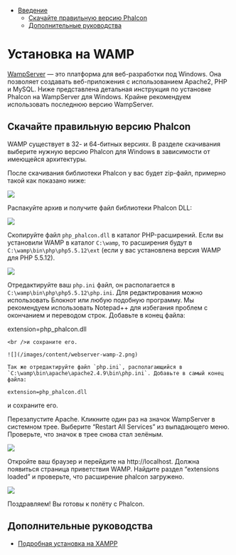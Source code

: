 <div class='article-menu'>
  <ul>
    <li>
      <a href="#overview">Введение</a> <ul>
        <li>
          <a href="#phalcon">Скачайте правильную версию Phalcon</a>
        </li>
        <li>
          <a href="#related">Дополнительные руководства</a>
        </li>
      </ul>
    </li>
  </ul>
</div>

<a name='overview'></a>

# Установка на WAMP

[WampServer](http://www.wampserver.com/en/) — это платформа для веб-разработки под Windows. Она позволяет создавать веб-приложения с использованием Apache2, PHP и MySQL. Ниже представлена детальная инструкция по установке Phalcon на WampServer для Windows. Крайне рекомендуем использовать последнюю версию WampServer.

<a name='phalcon'></a>

## Скачайте правильную версию Phalcon

WAMP существует в 32- и 64-битных версиях. В разделе скачивания выберите нужную версию Phalcon для Windows в зависимости от имеющейся архитектуры.

После скачивания библиотеки Phalcon у вас будет zip-файл, примерно такой как показано ниже:

![](/images/content/webserver-xampp-1.png)

Распакуйте архив и получите файл библиотеки Phalcon DLL:

![](/images/content/webserver-xampp-2.png)

Скопируйте файл `php_phalcon.dll` в каталог PHP-расширений. Если вы установили WAMP в каталог `C:\wamp`, то расширения будут в `C:\wamp\bin\php\php5.5.12\ext` (если у вас установлена версия WAMP для PHP 5.5.12).

![](/images/content/webserver-wamp-1.png)

Отредактируйте ваш `php.ini` файл, он располагается в `C:\wamp\bin\php\php5.5.12\php.ini`. Для редактирования можно использовать Блокнот или любую подобную программу. Мы рекомендуем использовать Notepad++ для избегания проблем с окончанием и переводом строк. Добавьте в конец файла:

extension=php_phalcon.dll

    <br />и сохраните его.
    
    ![](/images/content/webserver-wamp-2.png)
    
    Так же отредактируйте файл `php.ini`, располагающийся в `C:\wamp\bin\apache\apache2.4.9\bin\php.ini`. Добавьте в самый конец файла:
    
    extension=php_phalcon.dll 

и сохраните его.

Перезапустите Apache. Кликните один раз на значок WampServer в системном трее. Выберите “Restart All Services” из выпадающего меню. Проверьте, что значок в трее снова стал зелёным.

![](/images/content/webserver-wamp-3.png)

Откройте ваш браузер и перейдите на http://localhost. Должна появиться страница приветствия WAMP. Найдите раздел “extensions loaded” и проверьте, что расширение phalcon загружено.

![](/images/content/webserver-wamp-4.png)

Поздравляем! Вы готовы к полёту с Phalcon.

<a name='related'></a>

## Дополнительные руководства

- [Подробная установка на XAMPP](/[[language]]/[[version]]/webserver-xampp)
